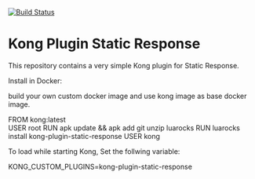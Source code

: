 [![Build Status][badge-travis-image]][badge-travis-url]

Kong Plugin Static Response
====================

This repository contains a very simple Kong plugin for Static Response.

Install in Docker:

build your own custom docker image and use kong image as base docker image.

FROM kong:latest  
USER root
RUN apk update && apk add git unzip luarocks
RUN luarocks install kong-plugin-static-response
USER kong


To load while starting Kong, Set the follwing variable:

KONG_CUSTOM_PLUGINS=kong-plugin-static-response

[badge-travis-url]: https://travis-ci.org/Kong/kong-plugin/branches
[badge-travis-image]: https://travis-ci.com/Kong/kong-plugin.svg?branch=master

